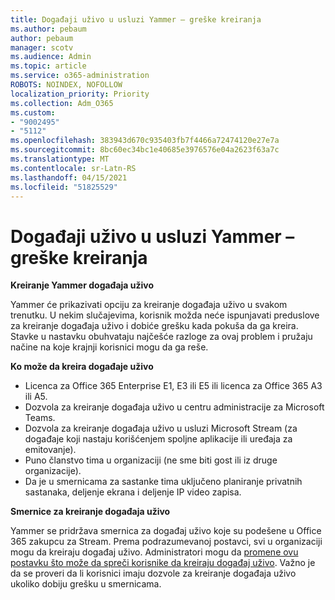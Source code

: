 ```yaml
---
title: Događaji uživo u usluzi Yammer – greške kreiranja
ms.author: pebaum
author: pebaum
manager: scotv
ms.audience: Admin
ms.topic: article
ms.service: o365-administration
ROBOTS: NOINDEX, NOFOLLOW
localization_priority: Priority
ms.collection: Adm_O365
ms.custom:
- "9002495"
- "5112"
ms.openlocfilehash: 383943d670c935403fb7f4466a72474120e27e7a
ms.sourcegitcommit: 8bc60ec34bc1e40685e3976576e04a2623f63a7c
ms.translationtype: MT
ms.contentlocale: sr-Latn-RS
ms.lasthandoff: 04/15/2021
ms.locfileid: "51825529"
---
```

# <a name="live-events-in-yammer-creation-errors"></a>Događaji uživo u usluzi Yammer – greške kreiranja

**Kreiranje Yammer događaja uživo**

Yammer će prikazivati opciju za kreiranje događaja uživo u svakom trenutku. U nekim slučajevima, korisnik možda neće ispunjavati preduslove za kreiranje događaja uživo i dobiće grešku kada pokuša da ga kreira. Stavke u nastavku obuhvataju najčešće razloge za ovaj problem i pružaju načine na koje krajnji korisnici mogu da ga reše.

**Ko može da kreira događaje uživo**
- Licenca za Office 365 Enterprise E1, E3 ili E5 ili licenca za Office 365 A3 ili A5.
- Dozvola za kreiranje događaja uživo u centru administracije za Microsoft Teams.
- Dozvola za kreiranje događaja uživo u usluzi Microsoft Stream (za događaje koji nastaju korišćenjem spoljne aplikacije ili uređaja za emitovanje).
- Puno članstvo tima u organizaciji (ne sme biti gost ili iz druge organizacije).
- Da je u smernicama za sastanke tima uključeno planiranje privatnih sastanaka, deljenje ekrana i deljenje IP video zapisa.

**Smernice za kreiranje događaja uživo**

Yammer se pridržava smernica za događaj uživo koje su podešene u Office 365 zakupcu za Stream. Prema podrazumevanoj postavci, svi u organizaciji mogu da kreiraju događaj uživo. Administratori mogu da [promene ovu postavku što može da spreči korisnike da kreiraju događaj uživo](https://docs.microsoft.com/stream/live-event-administration#enabling-and-restricting-users-to-creating). Važno je da se proveri da li korisnici imaju dozvole za kreiranje događaja uživo ukoliko dobiju grešku u smernicama.
